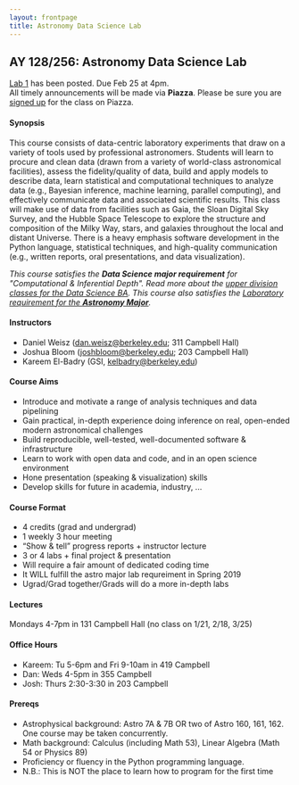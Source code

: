 ```yaml
---
layout: frontpage
title: Astronomy Data Science Lab
---
```


## AY 128/256: Astronomy Data Science Lab


<div class="alert alert-primary" role="alert">
 <a href="https://github.com/ucb-datalab/course-materials/blob/master/Labs/Lab_1_Ast128_2019.pdf">Lab 1</a> has been posted. Due Feb 25 at 4pm.
</div>

<div class="alert alert-info" role="alert">
 All timely announcements will be made via <b>Piazza</b>. Please be sure you are <a href="https://piazza.com/berkeley/spring2019/ay128256/home" alt="Piazza Homepage">signed up</a> for the class on Piazza.
</div>

<!-- 
<div class="alert alert-primary" role="alert">
<b>Key Dates at the Start of the Spring 2019 Semester</b>
<ul>
<li>The first Lab (#0) will be distributed electronically on Jan 21.</li> 
<li>The first (informal) meet and greet will be on Friday Jan 25 (355 Campbell, 1-2:30pm).</li>
<li>The first official meeting of the course will be 4-7pm in Campbell 131 on Jan 28. Be prepared to discuss your progress on Lab 0.</li>
</ul>

</div>
-->

#### Synopsis

This course consists of data-centric laboratory experiments that draw on a variety of tools used by professional astronomers. Students will learn to procure and clean data (drawn from a variety of world-class astronomical facilities), assess the fidelity/quality of data, build and apply models to describe data, learn statistical and computational techniques to analyze data (e.g., Bayesian inference, machine learning, parallel computing), and effectively communicate data and associated scientific results.  This class will make use of data from facilities such as Gaia, the Sloan Digital Sky Survey, and the Hubble Space Telescope to explore the structure and composition of the Milky Way, stars, and galaxies throughout the local and distant Universe. There is a heavy emphasis software development in the Python language, statistical techniques, and high-quality communication (e.g., written reports, oral presentations, and data visualization).

<i>This course satisfies the <b>Data Science major requirement</b> for "Computational & Inferential Depth". Read more about the <a href="https://data.berkeley.edu/degrees/data-science-ba/upper-division">upper division classes for the Data Science BA</a>. This course also satisfies the <a href="https://astro.berkeley.edu/programs/undergraduate-program/astrophysics-major">Laboratory requirement for the <b>Astronomy Major</b></a>.</i>

#### Instructors

* Daniel Weisz (dan.weisz@berkeley.edu; 311 Campbell Hall)
* Joshua Bloom (joshbloom@berkeley.edu; 203 Campbell Hall)
* Kareem El-Badry (GSI, kelbadry@berkeley.edu)




#### Course Aims

* Introduce and motivate a range of analysis techniques and data pipelining
* Gain practical, in-depth experience doing inference on real, open-ended modern astronomical challenges
* Build reproducible, well-tested, well-documented software & infrastructure
* Learn to work with open data and code, and in an open science environment
* Hone presentation (speaking & visualization) skills
* Develop skills for future in academia, industry, ...


#### Course Format

* 4 credits (grad and undergrad)
* 1 weekly 3 hour meeting
* “Show & tell” progress reports + instructor lecture
* 3 or 4 labs + final project & presentation
* Will require a fair amount of dedicated coding time
* It WILL fulfill the astro major lab requreiment in Spring 2019
* Ugrad/Grad together/Grads will do a more in-depth labs 


#### Lectures

Mondays 4-7pm in 131 Campbell Hall (no class on 1/21, 2/18, 3/25)


#### Office Hours

* Kareem: Tu 5-6pm and Fri 9-10am in 419 Campbell
* Dan: Weds 4-5pm in 355 Campbell
* Josh: Thurs 2:30-3:30 in 203 Campbell


#### Prereqs

* Astrophysical background: Astro 7A & 7B OR two of Astro 160, 161, 162.  One course may be taken concurrently.
* Math background: Calculus (including Math 53), Linear Algebra (Math 54 or Physics 89)
* Proficiency or fluency in the Python programming language.
* N.B.: This is NOT the place to learn how to program for the first time

